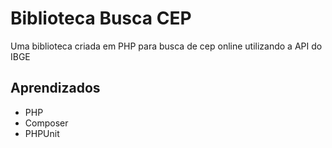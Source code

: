 # Biblioteca Busca CEP

Uma biblioteca criada em PHP para busca de cep online utilizando a API do IBGE

## Aprendizados

- PHP
- Composer
- PHPUnit

